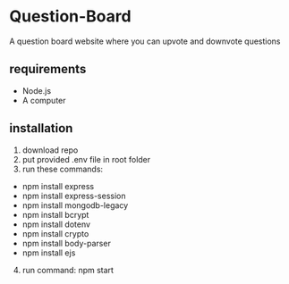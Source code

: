 # Question-Board
A question board website where you can upvote and downvote questions


## requirements
- Node.js
- A computer

## installation
1. download repo
2. put provided .env file in root folder
3. run these commands:
  - npm install express
  - npm install express-session
  - npm install mongodb-legacy
  - npm install bcrypt
  - npm install dotenv
  - npm install crypto
  - npm install body-parser
  - npm install ejs
4. run command: npm start
